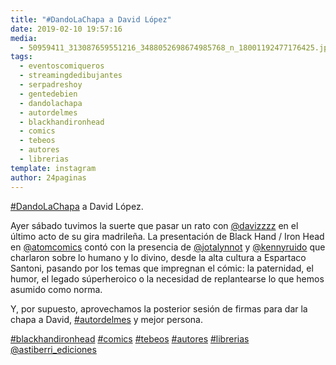 ```yaml
---
title: "#DandoLaChapa a David López"
date: 2019-02-10 19:57:16
media: 
  - 50959411_313087659551216_3488052698674985768_n_18001192477176425.jpg
tags: 
  - eventoscomiqueros
  - streamingdedibujantes
  - serpadreshoy
  - gentedebien
  - dandolachapa
  - autordelmes
  - blackhandironhead
  - comics
  - tebeos
  - autores
  - librerias
template: instagram
author: 24paginas
---
```


[#DandoLaChapa](/tags/dandolachapa) a David López.


Ayer sábado tuvimos la suerte que pasar un rato con [@davizzzz](https://instagram.com/davizzzz) en el último acto de su gira madrileña. La presentación de Black Hand / Iron Head en [@atomcomics](https://instagram.com/atomcomics) contó con la presencia de [@jotalynnot](https://instagram.com/jotalynnot) y [@kennyruido](https://instagram.com/kennyruido) que charlaron sobre lo humano y lo divino, desde la alta cultura a Espartaco Santoni, pasando por los temas que impregnan el cómic: la paternidad, el humor, el legado súperheroico o la necesidad de replantearse lo que hemos asumido como norma.


Y, por supuesto, aprovechamos la posterior sesión de firmas para dar la chapa a David, [#autordelmes](/tags/autordelmes) y mejor persona.






[#blackhandironhead](/tags/blackhandironhead) [#comics](/tags/comics) [#tebeos](/tags/tebeos) [#autores](/tags/autores) [#librerias](/tags/librerias) [@astiberri_ediciones](https://instagram.com/astiberri_ediciones) 

